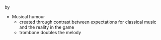 by

- Musical humour 
	- created through contrast between expectations for classical music and the reality in the game
	- trombone doubles the melody